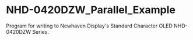 # NHD-0420DZW_Parallel_Example
Program for writing to Newhaven Display's Standard Character OLED NHD-0420DZW Series.
